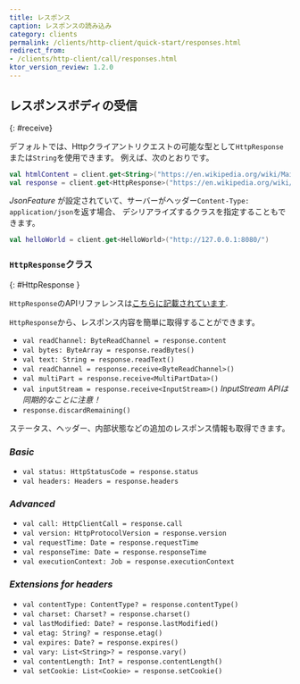 ```yaml
---
title: レスポンス
caption: レスポンスの読み込み
category: clients
permalink: /clients/http-client/quick-start/responses.html
redirect_from:
- /clients/http-client/call/responses.html
ktor_version_review: 1.2.0
---
```


## レスポンスボディの受信

{: #receive}

デフォルトでは、Httpクライアントリクエストの可能な型として`HttpResponse`または`String`を使用できます。
例えば、次のとおりです。

```kotlin
val htmlContent = client.get<String>("https://en.wikipedia.org/wiki/Main_Page")
val response = client.get<HttpResponse>("https://en.wikipedia.org/wiki/Main_Page")
```

*JsonFeature* が設定されていて、サーバーがヘッダー`Content-Type: application/json`を返す場合、
デシリアライズするクラスを指定することもできます。

```kotlin
val helloWorld = client.get<HelloWorld>("http://127.0.0.1:8080/")
```

### `HttpResponse`クラス

{: #HttpResponse }

`HttpResponse`のAPIリファレンスは[こちらに記載されています](https://api.ktor.io/{{site.ktor_version}}/io.ktor.client.response/-http-response/).

`HttpResponse`から、レスポンス内容を簡単に取得することができます。

* `val readChannel: ByteReadChannel = response.content`
* `val bytes: ByteArray = response.readBytes()`
* `val text: String = response.readText()`
* `val readChannel = response.receive<ByteReadChannel>()`
* `val multiPart = response.receive<MultiPartData>()`
* `val inputStream = response.receive<InputStream>()` *InputStream APIは同期的なことに注意！*
* `response.discardRemaining()`

ステータス、ヘッダー、内部状態などの追加のレスポンス情報も取得できます。

### *Basic*

* `val status: HttpStatusCode = response.status`
* `val headers: Headers = response.headers`

### *Advanced*

* `val call: HttpClientCall = response.call`
* `val version: HttpProtocolVersion = response.version`
* `val requestTime: Date = response.requestTime`
* `val responseTime: Date = response.responseTime`
* `val executionContext: Job = response.executionContext`

### *Extensions for headers*

* `val contentType: ContentType? = response.contentType()`
* `val charset: Charset? = response.charset()`
* `val lastModified: Date? = response.lastModified()`
* `val etag: String? = response.etag()`
* `val expires: Date? = response.expires()`
* `val vary: List<String>? = response.vary()`
* `val contentLength: Int? = response.contentLength()`
* `val setCookie: List<Cookie> = response.setCookie()`
